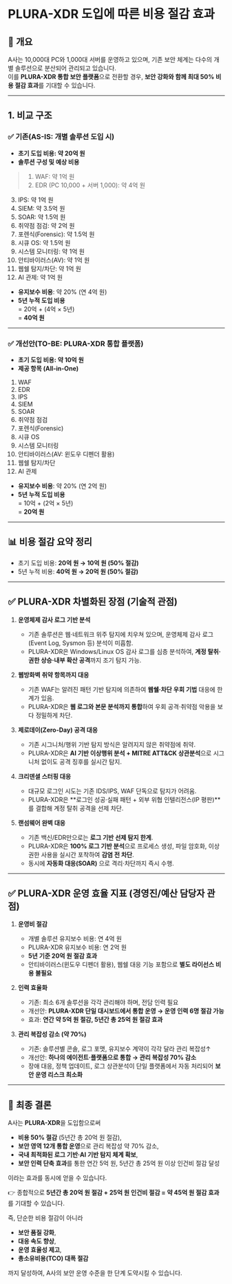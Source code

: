 # PLURA-XDR 도입에 따른 비용 절감 효과

## 📌 개요
A사는 10,000대 PC와 1,000대 서버를 운영하고 있으며, 기존 보안 체계는 다수의 개별 솔루션으로 분산되어 관리되고 있습니다.  
이를 **PLURA-XDR 통합 보안 플랫폼**으로 전환할 경우, **보안 강화와 함께 최대 50% 비용 절감 효과**를 기대할 수 있습니다.

---

## 1. 비교 구조

### ✅ 기존(AS-IS: 개별 솔루션 도입 시)
- **초기 도입 비용: 약 20억 원**
- **솔루션 구성 및 예상 비용**
> 1. WAF: 약 1억 원  
> 2. EDR (PC 10,000 + 서버 1,000): 약 4억 원  
3. IPS: 약 1억 원  
4. SIEM: 약 3.5억 원  
5. SOAR: 약 1.5억 원  
6. 취약점 점검: 약 2억 원  
7. 포렌식(Forensic): 약 1.5억 원  
8. 시큐 OS: 약 1.5억 원  
9. 시스템 모니터링: 약 1억 원  
10. 안티바이러스(AV): 약 1억 원  
11. 웹쉘 탐지/차단: 약 1억 원  
12. AI 관제: 약 1억 원  

- **유지보수 비용**: 약 20% (연 4억 원)  
- **5년 누적 도입 비용**  
  = 20억 + (4억 × 5년)  
  = **40억 원**

---

### ✅ 개선안(TO-BE: PLURA-XDR 통합 플랫폼)
- **초기 도입 비용: 약 10억 원**
- **제공 항목 (All-in-One)**
1. WAF  
2. EDR  
3. IPS  
4. SIEM  
5. SOAR  
6. 취약점 점검  
7. 포렌식(Forensic)  
8. 시큐 OS  
9. 시스템 모니터링  
10. 안티바이러스(AV: 윈도우 디펜더 활용)  
11. 웹쉘 탐지/차단  
12. AI 관제  

- **유지보수 비용**: 약 20% (연 2억 원)  
- **5년 누적 도입 비용**  
  = 10억 + (2억 × 5년)  
  = **20억 원**

---

## 📊 비용 절감 요약 정리
- 초기 도입 비용: **20억 원 → 10억 원 (50% 절감)**  
- 5년 누적 비용: **40억 원 → 20억 원 (50% 절감)**

---

## ✅ PLURA-XDR 차별화된 장점 (기술적 관점)

1. **운영체제 감사 로그 기반 분석**  
   - 기존 솔루션은 웹·네트워크 위주 탐지에 치우쳐 있으며, 운영체제 감사 로그(Event Log, Sysmon 등) 분석이 미흡함.  
   - PLURA-XDR은 Windows/Linux OS 감사 로그를 심층 분석하여, **계정 탈취·권한 상승·내부 확산 공격**까지 조기 탐지 가능.  

2. **웹방화벽 취약 항목까지 대응**  
   - 기존 WAF는 알려진 패턴 기반 탐지에 의존하여 **웹쉘·차단 우회 기법** 대응에 한계가 있음.  
   - PLURA-XDR은 **웹 로그와 본문 분석까지 통합**하여 우회 공격·취약점 악용을 보다 정밀하게 차단.  

3. **제로데이(Zero-Day) 공격 대응**  
   - 기존 시그니처/행위 기반 탐지 방식은 알려지지 않은 취약점에 취약.  
   - PLURA-XDR은 **AI 기반 이상행위 분석 + MITRE ATT&CK 상관분석**으로 시그니처 없이도 공격 징후를 실시간 탐지.  

4. **크리덴셜 스터핑 대응**  
   - 대규모 로그인 시도는 기존 IDS/IPS, WAF 단독으로 탐지가 어려움.  
   - PLURA-XDR은 **로그인 성공·실패 패턴 + 외부 위협 인텔리전스(IP 평판)**를 결합해 계정 탈취 공격을 선제 차단.  

5. **랜섬웨어 완벽 대응**  
   - 기존 백신/EDR만으로는 **로그 기반 선제 탐지 한계**.  
   - PLURA-XDR은 **100% 로그 기반 분석**으로 프로세스 생성, 파일 암호화, 이상 권한 사용을 실시간 포착하여 **감염 전 차단**.  
   - 동시에 **자동화 대응(SOAR)** 으로 격리·차단까지 즉시 수행.  

---

## ✅ PLURA-XDR 운영 효율 지표 (경영진/예산 담당자 관점)

1. **운영비 절감**  
   - 개별 솔루션 유지보수 비용: 연 4억 원  
   - PLURA-XDR 유지보수 비용: 연 2억 원  
   - **5년 기준 20억 원 절감 효과**  
   - 안티바이러스(윈도우 디펜더 활용), 웹쉘 대응 기능 포함으로 **별도 라이선스 비용 불필요**  

2. **인력 효율화**  
   - 기존: 최소 6개 솔루션을 각각 관리해야 하며, 전담 인력 필요  
   - 개선안: **PLURA-XDR 단일 대시보드에서 통합 운영 → 운영 인력 6명 절감 가능**  
   - 효과: **연간 약 5억 원 절감, 5년간 총 25억 원 절감 효과**  

3. **관리 복잡성 감소 (약 70%)**  
   - 기존: 솔루션별 콘솔, 로그 포맷, 유지보수 계약이 각각 달라 관리 복잡성↑  
   - 개선안: **하나의 에이전트·플랫폼으로 통합 → 관리 복잡성 70% 감소**  
   - 장애 대응, 정책 업데이트, 로그 상관분석이 단일 플랫폼에서 자동 처리되어 **보안 운영 리스크 최소화**  

---

## 📌 최종 결론

A사는 **PLURA-XDR**을 도입함으로써  

- **비용 50% 절감** (5년간 총 20억 원 절감),  
- **보안 영역 12개 통합 운영**으로 관리 복잡성 약 70% 감소,  
- **국내 최적화된 로그 기반·AI 기반 탐지 체계 확보**,  
- **보안 인력 단축 효과**를 통한 연간 5억 원, 5년간 총 25억 원 이상 인건비 절감 달성  

이라는 효과를 동시에 얻을 수 있습니다.  

👉 종합적으로 **5년간 총 20억 원 절감 + 25억 원 인건비 절감 = 약 45억 원 절감 효과**를 기대할 수 있습니다.  

즉, 단순한 비용 절감이 아니라  
- **보안 품질 강화**,  
- **대응 속도 향상**,  
- **운영 효율성 제고**,  
- **총소유비용(TCO) 대폭 절감**  

까지 달성하여, A사의 보안 운영 수준을 한 단계 도약시킬 수 있습니다.  
